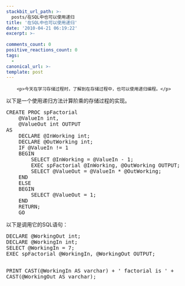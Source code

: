 ```yaml
---
stackbit_url_path: >-
  posts/在SQL中也可以使用递归
title: '在SQL中也可以使用递归'
date: '2010-04-21 06:19:22'
excerpt: >-
  
comments_count: 0
positive_reactions_count: 0
tags: 
  - 
canonical_url: >-
template: post
---
```


        <p>今天在学习存储过程时，了解到在存储过程中，也可以使用递归编程。</p>
<p>以下是一个使用递归方法计算阶乘的存储过程的实现。</p>
<pre class="brush: sql">CREATE PROC spFactorial
	@ValueIn int,
	@ValueOut int OUTPUT
AS
	DECLARE @InWorking int;
	DECLARE @OutWorking int;
	IF @ValueIn != 1
	BEGIN
		SELECT @InWorking = @ValueIn - 1;
		EXEC spFactorial @InWorking, @OutWorking OUTPUT;
		SELECT @ValueOut = @ValueIn * @OutWorking;
	END
	ELSE
	BEGIN
		SELECT @ValueOut = 1;
	END
	RETURN;
	GO
</pre>
<p>以下是调用它的SQL语句：</p>
<pre class="brush: sql">DECLARE @WorkingOut int;
DECLARE @WorkingIn int;
SELECT @WorkingIn = 7;
EXEC spFactorial @WorkingIn, @WorkingOut OUTPUT;

PRINT CAST(@WorkingIn AS varchar) + ' factorial is ' + CAST(@WorkingOut AS varchar);
</pre>
      